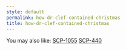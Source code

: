 ```yaml
---
style: default
permalink: how-dr-clef-contained-christmas
title: how-dr-clef-contained-christmas
---
```

You may also like:
[SCP-1055](http://scp-wiki.net/scp-1055)
[SCP-440](http://scp-wiki.net/scp-440)